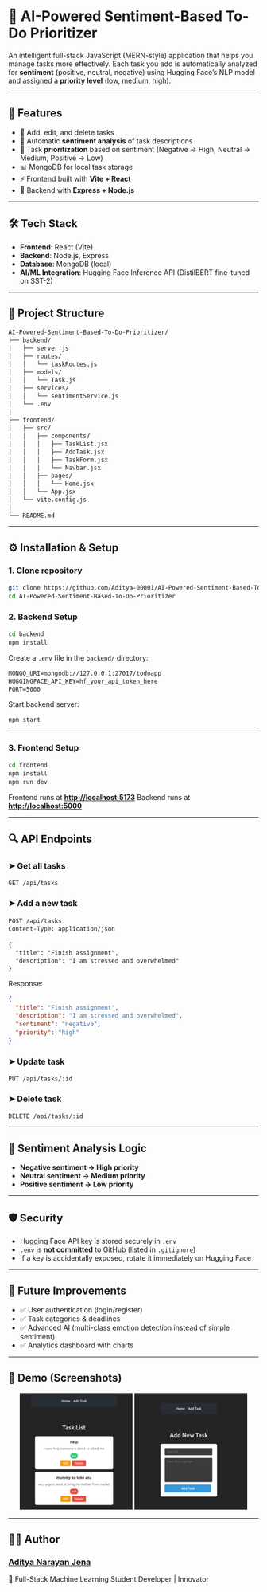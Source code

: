 # 📌 AI-Powered Sentiment-Based To-Do Prioritizer

An intelligent full-stack JavaScript (MERN-style) application that helps you manage tasks more effectively.
Each task you add is automatically analyzed for **sentiment** (positive, neutral, negative) using Hugging Face’s NLP model and assigned a **priority level** (low, medium, high).

---

## 🚀 Features

* 📝 Add, edit, and delete tasks
* 🤖 Automatic **sentiment analysis** of task descriptions
* 🎯 Task **prioritization** based on sentiment (Negative → High, Neutral → Medium, Positive → Low)
* 📊 MongoDB for local task storage
* ⚡ Frontend built with **Vite + React**
* 🔌 Backend with **Express + Node.js**

---

## 🛠️ Tech Stack

* **Frontend**: React (Vite)
* **Backend**: Node.js, Express
* **Database**: MongoDB (local)
* **AI/ML Integration**: Hugging Face Inference API (DistilBERT fine-tuned on SST-2)

---

## 📂 Project Structure

```
AI-Powered-Sentiment-Based-To-Do-Prioritizer/
├── backend/
│   ├── server.js
│   ├── routes/
│   │   └── taskRoutes.js
│   ├── models/
│   │   └── Task.js
│   ├── services/
│   │   └── sentimentService.js
│   └── .env
│
├── frontend/
│   ├── src/
│   │   ├── components/
│   │   │   ├── TaskList.jsx
│   │   │   ├── AddTask.jsx
│   │   │   ├── TaskForm.jsx
│   │   │   └── Navbar.jsx
│   │   ├── pages/
│   │   │   └── Home.jsx
│   │   └── App.jsx
│   └── vite.config.js
│
└── README.md
```

---

## ⚙️ Installation & Setup

### 1. Clone repository

```bash
git clone https://github.com/Aditya-00001/AI-Powered-Sentiment-Based-To-Do-Prioritizer.git
cd AI-Powered-Sentiment-Based-To-Do-Prioritizer
```

### 2. Backend Setup

```bash
cd backend
npm install
```

Create a `.env` file in the `backend/` directory:

```env
MONGO_URI=mongodb://127.0.0.1:27017/todoapp
HUGGINGFACE_API_KEY=hf_your_api_token_here
PORT=5000
```

Start backend server:

```bash
npm start
```

---

### 3. Frontend Setup

```bash
cd frontend
npm install
npm run dev
```

Frontend runs at **[http://localhost:5173](http://localhost:5173)**
Backend runs at **[http://localhost:5000](http://localhost:5000)**

---

## 🔍 API Endpoints

### ➤ Get all tasks

```http
GET /api/tasks
```

### ➤ Add a new task

```http
POST /api/tasks
Content-Type: application/json

{
  "title": "Finish assignment",
  "description": "I am stressed and overwhelmed"
}
```

Response:

```json
{
  "title": "Finish assignment",
  "description": "I am stressed and overwhelmed",
  "sentiment": "negative",
  "priority": "high"
}
```

### ➤ Update task

```http
PUT /api/tasks/:id
```

### ➤ Delete task

```http
DELETE /api/tasks/:id
```

---

## 🧠 Sentiment Analysis Logic

* **Negative sentiment → High priority**
* **Neutral sentiment → Medium priority**
* **Positive sentiment → Low priority**

---

## 🛡️ Security

* Hugging Face API key is stored securely in `.env`
* `.env` is **not committed** to GitHub (listed in `.gitignore`)
* If a key is accidentally exposed, rotate it immediately on Hugging Face

---

## 🎯 Future Improvements

* ✅ User authentication (login/register)
* ✅ Task categories & deadlines
* ✅ Advanced AI (multi-class emotion detection instead of simple sentiment)
* ✅ Analytics dashboard with charts

---

## 📸 Demo (Screenshots)

<!-- |![Task List Demo](Screenshot%20from%202025-08-29%2014-28-01.png) | ![Add Task Demo](Screenshot%20from%202025-08-29%2014-29-11.png) -->
<p align="center">
  <img src="Screenshot%20from%202025-08-29%2014-28-01.png" alt="Task List Demo" width="45%"/>
  <img src="Screenshot%20from%202025-08-29%2014-29-11.png" alt="Add Task Demo" width="45%"/>
</p>


---

## 👨‍💻 Author

###    <a href="https://github.com/Aditya-00001" target="_blank">Aditya Narayan Jena</a>
🚀 Full-Stack Machine Learning Student Developer | Innovator
